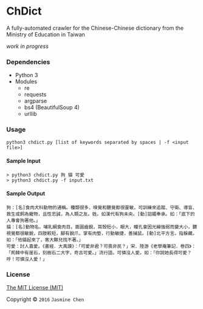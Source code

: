 # ChDict
A fully-automated crawler for the Chinese-Chinese dictionary from the Ministry of Education in Taiwan

*work in progress*

### Dependencies

- Python 3
- Modules
    - re
    - requests
    - argparse
    - bs4 (BeautifulSoup 4)
    - urllib

### Usage

```
python3 chdict.py [list of keywords separated by spaces | -f <input file>]
```

#### Sample Input

```
> python3 chdict.py 狗 貓 可愛
> python3 chdict.py -f input.txt
```

#### Sample Output

```
狗：[名]食肉犬科動物的通稱。種類很多，嗅覺和聽覺都很靈敏，可訓練來追蹤、守衛、導盲、救生或飼為寵物，且性忠誠，為人類之友。姓。如漢代有狗未央。[動]諂媚奉承。如：「底下的人專會狗著他。」
貓：[名]動物名。哺乳綱食肉目。面圓齒銳，耳殼短小，眼大，瞳孔會因光線強弱而變大小，聽視覺都很敏銳，四肢較短，腳有銳爪，掌有肉墊，行動敏捷，善捕鼠。[動]北平方言。指躲藏。如：「他貓起來了，害大夥兒找不著。」
可愛：討人喜愛。《書經．大禹謨》：「可愛非君？可畏非民？」宋．陸游《老學庵筆記．卷四》：「荊棘中有崖石，刻樹石二大字，奇古可愛。」流行語。可憐沒人愛。如：「你說她長得可愛？哼！可憐沒人愛！」
```

### License

[The MIT License (MIT)](LICENSE.md)

Copyright © `2016` `Jasmine Chen`

